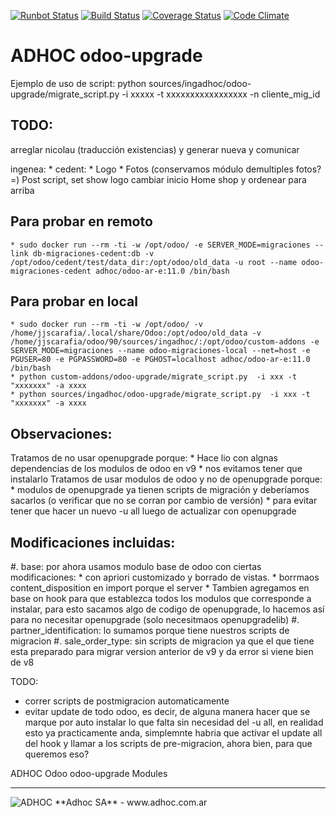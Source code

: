[![Runbot Status](http://runbot.adhoc.com.a1r/runbot/badge/flat/12/11.0.svg)](http://runbot.adhoc.com.ar/runbot/repo/github-com-ingadhoc-odoo-upgrade-12)
[![Build Status](https://travis-ci.org/ingadhoc/odoo-upgrade.svg?branch=11.0)](https://travis-ci.org/ingadhoc/odoo-upgrade)
[![Coverage Status](https://coveralls.io/repos/ingadhoc/odoo-upgrade/badge.png?branch=11.0)](https://coveralls.io/r/ingadhoc/odoo-upgrade?branch=11.0)
[![Code Climate](https://codeclimate.com/github/ingadhoc/odoo-upgrade/badges/gpa.svg)](https://codeclimate.com/github/ingadhoc/odoo-upgrade)

# ADHOC odoo-upgrade

Ejemplo de uso de script:
python sources/ingadhoc/odoo-upgrade/migrate_script.py  -i xxxxx -t xxxxxxxxxxxxxxxxx -n cliente_mig_id


## TODO:
arreglar nicolau (traducción existencias) y generar nueva y comunicar

ingenea:
    * cedent:
        * Logo
        * Fotos (conservamos módulo demultiples fotos?=)
        Post script, set show logo
        cambiar inicio Home shop y ordenear para arriba 

## Para probar en remoto
    * sudo docker run --rm -ti -w /opt/odoo/ -e SERVER_MODE=migraciones --link db-migraciones-cedent:db -v /opt/odoo/cedent/test/data_dir:/opt/odoo/old_data -u root --name odoo-migraciones-cedent adhoc/odoo-ar-e:11.0 /bin/bash

## Para probar en local
    * sudo docker run --rm -ti -w /opt/odoo/ -v /home/jjscarafia/.local/share/Odoo:/opt/odoo/old_data -v /home/jjscarafia/odoo/90/sources/ingadhoc/:/opt/odoo/custom-addons -e SERVER_MODE=migraciones --name odoo-migraciones-local --net=host -e PGUSER=80 -e PGPASSWORD=80 -e PGHOST=localhost adhoc/odoo-ar-e:11.0 /bin/bash
    * python custom-addons/odoo-upgrade/migrate_script.py  -i xxx -t "xxxxxxx" -a xxxx
    * python sources/ingadhoc/odoo-upgrade/migrate_script.py  -i xxx -t "xxxxxxx" -a xxxx

## Observaciones:

Tratamos de no usar openupgrade porque:
     * Hace lio con algnas dependencias de los modulos de odoo en v9
     * nos evitamos tener que instalarlo
Tratamos de usar modulos de odoo y no de openupgrade porque:
    * modulos de openupgrade ya tienen scripts de migración y deberíamos sacarlos (o verificar que no se corran por cambio de versión) 
    * para evitar tener que hacer un nuevo -u all luego de actualizar con openupgrade


## Modificaciones incluidas:

#. base: por ahora usamos modulo base de odoo con ciertas modificaciones:
    * con apriori customizado y borrado de vistas.
    * borrmaos content_disposition en import porque el server 
    * Tambien agregamos en base on hook para que establezca todos los modulos que corresponde a instalar, para esto sacamos algo de codigo de openupgrade, lo hacemos así para no necesitar openupgrade (solo necesitmaos openupgradelib)
#. partner_identification: lo sumamos porque tiene nuestros scripts de migracion
#. sale_order_type: sin scripts de migracion ya que el que tiene esta preparado para migrar version anterior de v9 y da error si viene bien de v8

TODO:
* correr scripts de postmigracion automaticamente
* evitar update de todo odoo, es decir, de alguna manera hacer que se marque por auto instalar lo que falta sin necesidad del -u all, en realidad esto ya practicamente anda, simplemnte habria que activar el update all del hook y llamar a los scripts de pre-migracion, ahora bien, para que queremos eso?

ADHOC Odoo odoo-upgrade Modules

[//]: # (addons)
[//]: # (end addons)

----

<img alt="ADHOC" src="http://fotos.subefotos.com/83fed853c1e15a8023b86b2b22d6145bo.png" />
**Adhoc SA** - www.adhoc.com.ar
